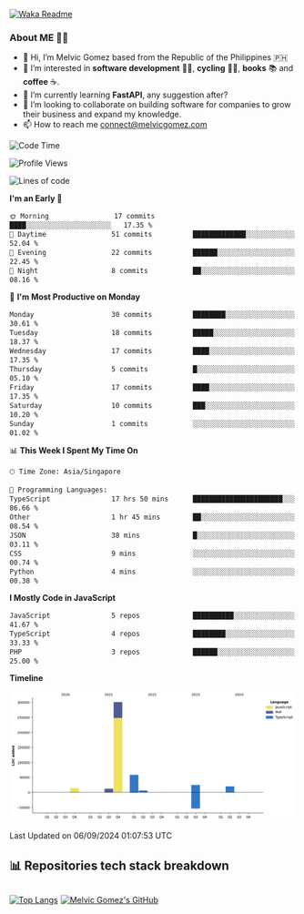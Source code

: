 [![Waka Readme](https://github.com/melvicgomez/melvicgomez/actions/workflows/main.yml/badge.svg)](https://github.com/melvicgomez/melvicgomez/actions/workflows/main.yml)

### **About ME 🚴🏻** 
- 👋 Hi, I’m Melvic Gomez based from the Republic of the Philippines 🇵🇭
- 👀 I’m interested in **software development** 👨‍💻, **cycling** 🚴‍♂️, **books** 📚 and **coffee** ☕. 
- 🌱 I’m currently learning **FastAPI**, any suggestion after?
- 💞️ I’m looking to collaborate on building software for companies to grow their business and expand my knowledge.
- 📫 How to reach me <connect@melvicgomez.com>
 
<!--START_SECTION:waka-->
![Code Time](http://img.shields.io/badge/Code%20Time-3%2C294%20hrs%2024%20mins-blue)

![Profile Views](http://img.shields.io/badge/Profile%20Views-1-blue)

![Lines of code](https://img.shields.io/badge/From%20Hello%20World%20I%27ve%20Written-433.6%20thousand%20lines%20of%20code-blue)

**I'm an Early 🐤** 

```text
🌞 Morning                17 commits          ████░░░░░░░░░░░░░░░░░░░░░   17.35 % 
🌆 Daytime                51 commits          █████████████░░░░░░░░░░░░   52.04 % 
🌃 Evening                22 commits          ██████░░░░░░░░░░░░░░░░░░░   22.45 % 
🌙 Night                  8 commits           ██░░░░░░░░░░░░░░░░░░░░░░░   08.16 % 
```
📅 **I'm Most Productive on Monday** 

```text
Monday                   30 commits          ████████░░░░░░░░░░░░░░░░░   30.61 % 
Tuesday                  18 commits          █████░░░░░░░░░░░░░░░░░░░░   18.37 % 
Wednesday                17 commits          ████░░░░░░░░░░░░░░░░░░░░░   17.35 % 
Thursday                 5 commits           █░░░░░░░░░░░░░░░░░░░░░░░░   05.10 % 
Friday                   17 commits          ████░░░░░░░░░░░░░░░░░░░░░   17.35 % 
Saturday                 10 commits          ███░░░░░░░░░░░░░░░░░░░░░░   10.20 % 
Sunday                   1 commits           ░░░░░░░░░░░░░░░░░░░░░░░░░   01.02 % 
```


📊 **This Week I Spent My Time On** 

```text
🕑︎ Time Zone: Asia/Singapore

💬 Programming Languages: 
TypeScript               17 hrs 50 mins      ██████████████████████░░░   86.66 % 
Other                    1 hr 45 mins        ██░░░░░░░░░░░░░░░░░░░░░░░   08.54 % 
JSON                     38 mins             █░░░░░░░░░░░░░░░░░░░░░░░░   03.11 % 
CSS                      9 mins              ░░░░░░░░░░░░░░░░░░░░░░░░░   00.74 % 
Python                   4 mins              ░░░░░░░░░░░░░░░░░░░░░░░░░   00.38 % 
```

**I Mostly Code in JavaScript** 

```text
JavaScript               5 repos             ██████████░░░░░░░░░░░░░░░   41.67 % 
TypeScript               4 repos             ████████░░░░░░░░░░░░░░░░░   33.33 % 
PHP                      3 repos             ██████░░░░░░░░░░░░░░░░░░░   25.00 % 
```



**Timeline**

![Lines of Code chart](https://raw.githubusercontent.com/melvicgomez/melvicgomez/master/assets/bar_graph.png)


 Last Updated on 06/09/2024 01:07:53 UTC
<!--END_SECTION:waka-->


## 📊 Repositories tech stack breakdown
<div style="display:inline-flex;">

<div style="margin-right:5px;">

[![Top Langs](https://github-readme-stats.vercel.app/api/top-langs/?username=melvicgomez&count_private=true&show_icons=true&bg_color=202124&title_color=D12A1E&icon_color=FAD127&text_color=ffffff)](https://melvicgomez.com)
</div>

[![Melvic Gomez's GitHub](https://github-readme-stats.vercel.app/api?username=melvicgomez&count_private=true&show_icons=true&bg_color=202124&title_color=D12A1E&icon_color=FAD127&text_color=ffffff)](https://github.com/melvicgomez)
<div>
